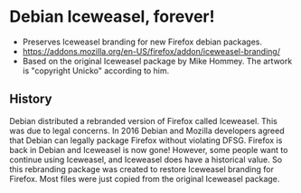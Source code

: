 # Debian Iceweasel, forever!

* Preserves Iceweasel branding for new Firefox debian packages.
* https://addons.mozilla.org/en-US/firefox/addon/iceweasel-branding/
* Based on the original Iceweasel package by Mike Hommey. The artwork is "copyright Unicko" according to him.

## History

 Debian distributed a rebranded version of Firefox called Iceweasel. This was
 due to legal concerns. In 2016 Debian and Mozilla developers agreed that
 Debian can legally package Firefox without violating DFSG. Firefox is back in
 Debian and Iceweasel is now gone! However, some people want to continue using
 Iceweasel, and Iceweasel does have a historical value. So this rebranding
 package was created to restore Iceweasel branding for Firefox. Most files were
 just copied from the original Iceweasel package.
 

